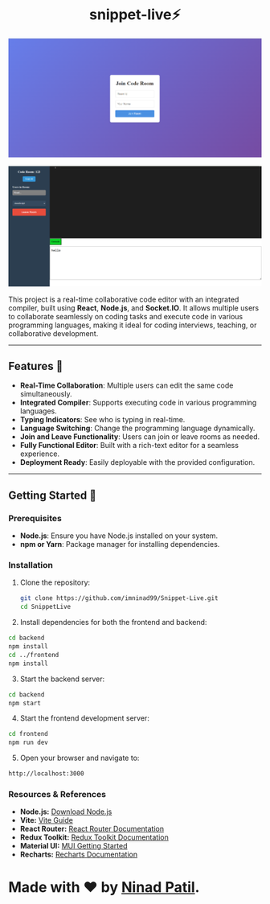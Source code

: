 <h1 align="center">snippet-live⚡</h1>

<p align="center">
  <img src="/frontend/public/screenshot1.png" alt="Demo App" width="700"/>
</p>

<p align="center">
  <img src="/frontend/public/screenshot2.png" alt="Demo App" width="700"/>
</p>


This project is a real-time collaborative code editor with an integrated compiler, built using **React**, **Node.js**, and **Socket.IO**. It allows multiple users to collaborate seamlessly on coding tasks and execute code in various programming languages, making it ideal for coding interviews, teaching, or collaborative development.  

---

## Features 🎉  

- **Real-Time Collaboration**: Multiple users can edit the same code simultaneously.  
- **Integrated Compiler**: Supports executing code in various programming languages.  
- **Typing Indicators**: See who is typing in real-time.  
- **Language Switching**: Change the programming language dynamically.  
- **Join and Leave Functionality**: Users can join or leave rooms as needed.  
- **Fully Functional Editor**: Built with a rich-text editor for a seamless experience.  
- **Deployment Ready**: Easily deployable with the provided configuration.  

---


## Getting Started 🚀  

### Prerequisites  

- **Node.js**: Ensure you have Node.js installed on your system.  
- **npm or Yarn**: Package manager for installing dependencies.  

### Installation  

1. Clone the repository:  
   ```bash
   git clone https://github.com/imninad99/Snippet-Live.git
   cd SnippetLive
   ```

2. Install dependencies for both the frontend and backend:

```bash
cd backend
npm install
cd ../frontend
npm install

```

3. Start the backend server:

```bash
cd backend
npm start
```

4. Start the frontend development server:

```bash
cd frontend
npm run dev
```
5. Open your browser and navigate to:

```bash 
http://localhost:3000
```



### Resources & References

- **Node.js:** [Download Node.js](https://nodejs.org/en/download/)
- **Vite:** [Vite Guide](https://vitejs.dev/guide/)
- **React Router:** [React Router Documentation](https://reactrouter.com/en/v6.3.0/getting-started/overview)
- **Redux Toolkit:** [Redux Toolkit Documentation](https://redux-toolkit.js.org/introduction/getting-started)
- **Material UI:** [MUI Getting Started](https://mui.com/material-ui/getting-started/installation/)
- **Recharts:** [Recharts Documentation](https://recharts.org/en-US/)

# Made with ❤ by [Ninad Patil](https://github.com/imninad99).